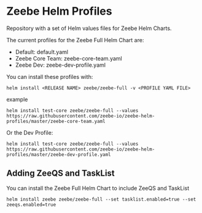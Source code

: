 # Zeebe Helm Profiles
Repository with a set of Helm values files for Zeebe Helm Charts. 

The current profiles for the Zeebe Full Helm Chart are: 
- Default: default.yaml
- Zeebe Core Team: zeebe-core-team.yaml
- Zeebe Dev: zeebe-dev-profile.yaml

You can install these profiles with: 
```
helm install <RELEASE NAME> zeebe/zeebe-full -v <PROFILE YAML FILE>
```
example

```
helm install test-core zeebe/zeebe-full --values https://raw.githubusercontent.com/zeebe-io/zeebe-helm-profiles/master/zeebe-core-team.yaml
```

Or the Dev Profile:

```
helm install test-core zeebe/zeebe-full --values https://raw.githubusercontent.com/zeebe-io/zeebe-helm-profiles/master/zeebe-dev-profile.yaml
```

## Adding ZeeQS and TaskList

You can install the Zeebe Full Helm Chart to include ZeeQS and TaskList

```
helm install zeebe zeebe/zeebe-full --set tasklist.enabled=true --set zeeqs.enabled=true
```
